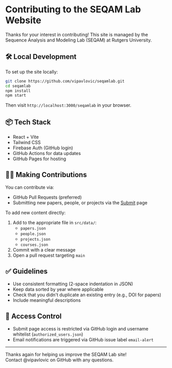 # Contributing to the SEQAM Lab Website

Thanks for your interest in contributing! This site is managed by the Sequence Analysis and Modeling Lab (SEQAM) at Rutgers University.

## 🛠️ Local Development

To set up the site locally:

```bash
git clone https://github.com/vipavlovic/seqamlab.git
cd seqamlab
npm install
npm start
```

Then visit `http://localhost:3000/seqamlab` in your browser.

## 📦 Tech Stack

- React + Vite
- Tailwind CSS
- Firebase Auth (GitHub login)
- GitHub Actions for data updates
- GitHub Pages for hosting

## 🧑‍💻 Making Contributions

You can contribute via:

- GitHub Pull Requests (preferred)
- Submitting new papers, people, or projects via the [Submit](https://vipavlovic.github.io/seqamlab/submit) page

To add new content directly:

1. Add to the appropriate file in `src/data/`:
   - `papers.json`
   - `people.json`
   - `projects.json`
   - `courses.json`
2. Commit with a clear message
3. Open a pull request targeting `main`

## ✅ Guidelines

- Use consistent formatting (2-space indentation in JSON)
- Keep data sorted by year where applicable
- Check that you didn't duplicate an existing entry (e.g., DOI for papers)
- Include meaningful descriptions

## 🔐 Access Control

- Submit page access is restricted via GitHub login and username whitelist (`authorized_users.json`)
- Email notifications are triggered via GitHub issue label `email-alert`

---

Thanks again for helping us improve the SEQAM Lab site!  
Contact @vipavlovic on GitHub with any questions.

